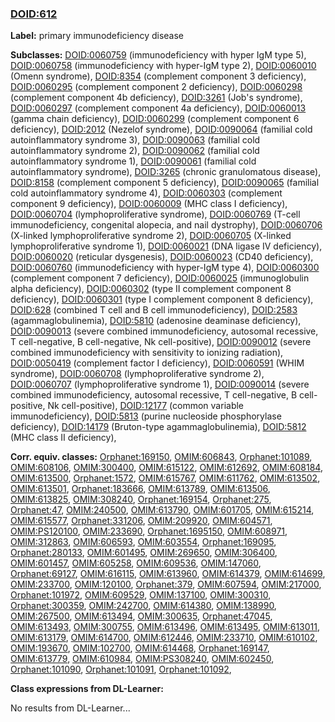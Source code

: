 
### [DOID:612](http://purl.obolibrary.org/obo/DOID_612)
**Label:** primary immunodeficiency disease

**Subclasses:** [DOID:0060759](http://purl.obolibrary.org/obo/DOID_0060759) (immunodeficiency with hyper IgM type 5), [DOID:0060758](http://purl.obolibrary.org/obo/DOID_0060758) (immunodeficiency with hyper-IgM type 2), [DOID:0060010](http://purl.obolibrary.org/obo/DOID_0060010) (Omenn syndrome), [DOID:8354](http://purl.obolibrary.org/obo/DOID_8354) (complement component 3 deficiency), [DOID:0060295](http://purl.obolibrary.org/obo/DOID_0060295) (complement component 2 deficiency), [DOID:0060298](http://purl.obolibrary.org/obo/DOID_0060298) (complement component 4b deficiency), [DOID:3261](http://purl.obolibrary.org/obo/DOID_3261) (Job's syndrome), [DOID:0060297](http://purl.obolibrary.org/obo/DOID_0060297) (complement component 4a deficiency), [DOID:0060013](http://purl.obolibrary.org/obo/DOID_0060013) (gamma chain deficiency), [DOID:0060299](http://purl.obolibrary.org/obo/DOID_0060299) (complement component 6 deficiency), [DOID:2012](http://purl.obolibrary.org/obo/DOID_2012) (Nezelof syndrome), [DOID:0090064](http://purl.obolibrary.org/obo/DOID_0090064) (familial cold autoinflammatory syndrome 3), [DOID:0090063](http://purl.obolibrary.org/obo/DOID_0090063) (familial cold autoinflammatory syndrome 2), [DOID:0090062](http://purl.obolibrary.org/obo/DOID_0090062) (familial cold autoinflammatory syndrome 1), [DOID:0090061](http://purl.obolibrary.org/obo/DOID_0090061) (familial cold autoinflammatory syndrome), [DOID:3265](http://purl.obolibrary.org/obo/DOID_3265) (chronic granulomatous disease), [DOID:8158](http://purl.obolibrary.org/obo/DOID_8158) (complement component 5 deficiency), [DOID:0090065](http://purl.obolibrary.org/obo/DOID_0090065) (familial cold autoinflammatory syndrome 4), [DOID:0060303](http://purl.obolibrary.org/obo/DOID_0060303) (complement component 9 deficiency), [DOID:0060009](http://purl.obolibrary.org/obo/DOID_0060009) (MHC class I deficiency), [DOID:0060704](http://purl.obolibrary.org/obo/DOID_0060704) (lymphoproliferative syndrome), [DOID:0060769](http://purl.obolibrary.org/obo/DOID_0060769) (T-cell immunodeficiency, congenital alopecia, and nail dystrophy), [DOID:0060706](http://purl.obolibrary.org/obo/DOID_0060706) (X-linked lymphoproliferative syndrome 2), [DOID:0060705](http://purl.obolibrary.org/obo/DOID_0060705) (X-linked lymphoproliferative syndrome 1), [DOID:0060021](http://purl.obolibrary.org/obo/DOID_0060021) (DNA ligase IV deficiency), [DOID:0060020](http://purl.obolibrary.org/obo/DOID_0060020) (reticular dysgenesis), [DOID:0060023](http://purl.obolibrary.org/obo/DOID_0060023) (CD40 deficiency), [DOID:0060760](http://purl.obolibrary.org/obo/DOID_0060760) (immunodeficiency with hyper-IgM type 4), [DOID:0060300](http://purl.obolibrary.org/obo/DOID_0060300) (complement component 7 deficiency), [DOID:0060025](http://purl.obolibrary.org/obo/DOID_0060025) (immunoglobulin alpha deficiency), [DOID:0060302](http://purl.obolibrary.org/obo/DOID_0060302) (type II complement component 8 deficiency), [DOID:0060301](http://purl.obolibrary.org/obo/DOID_0060301) (type I complement component 8 deficiency), [DOID:628](http://purl.obolibrary.org/obo/DOID_628) (combined T cell and B cell immunodeficiency), [DOID:2583](http://purl.obolibrary.org/obo/DOID_2583) (agammaglobulinemia), [DOID:5810](http://purl.obolibrary.org/obo/DOID_5810) (adenosine deaminase deficiency), [DOID:0090013](http://purl.obolibrary.org/obo/DOID_0090013) (severe combined immunodeficiency, autosomal recessive, T cell-negative, B cell-negative, Nk cell-positive), [DOID:0090012](http://purl.obolibrary.org/obo/DOID_0090012) (severe combined immunodeficiency with sensitivity to ionizing radiation), [DOID:0050419](http://purl.obolibrary.org/obo/DOID_0050419) (complement factor I deficiency), [DOID:0060591](http://purl.obolibrary.org/obo/DOID_0060591) (WHIM syndrome), [DOID:0060708](http://purl.obolibrary.org/obo/DOID_0060708) (lymphoproliferative syndrome 2), [DOID:0060707](http://purl.obolibrary.org/obo/DOID_0060707) (lymphoproliferative syndrome 1), [DOID:0090014](http://purl.obolibrary.org/obo/DOID_0090014) (severe combined immunodeficiency, autosomal recessive, T cell-negative, B cell-positive, Nk cell-positive), [DOID:12177](http://purl.obolibrary.org/obo/DOID_12177) (common variable immunodeficiency), [DOID:5813](http://purl.obolibrary.org/obo/DOID_5813) (purine nucleoside phosphorylase deficiency), [DOID:14179](http://purl.obolibrary.org/obo/DOID_14179) (Bruton-type agammaglobulinemia), [DOID:5812](http://purl.obolibrary.org/obo/DOID_5812) (MHC class II deficiency), 

**Corr. equiv. classes:** [Orphanet:169150](http://www.orpha.net/ORDO/Orphanet_169150), [OMIM:606843](http://purl.obolibrary.org/obo/OMIM_606843), [Orphanet:101089](http://www.orpha.net/ORDO/Orphanet_101089), [OMIM:608106](http://purl.obolibrary.org/obo/OMIM_608106), [OMIM:300400](http://purl.obolibrary.org/obo/OMIM_300400), [OMIM:615122](http://purl.obolibrary.org/obo/OMIM_615122), [OMIM:612692](http://purl.obolibrary.org/obo/OMIM_612692), [OMIM:608184](http://purl.obolibrary.org/obo/OMIM_608184), [OMIM:613500](http://purl.obolibrary.org/obo/OMIM_613500), [Orphanet:1572](http://www.orpha.net/ORDO/Orphanet_1572), [OMIM:615767](http://purl.obolibrary.org/obo/OMIM_615767), [OMIM:611762](http://purl.obolibrary.org/obo/OMIM_611762), [OMIM:613502](http://purl.obolibrary.org/obo/OMIM_613502), [OMIM:613501](http://purl.obolibrary.org/obo/OMIM_613501), [Orphanet:183666](http://www.orpha.net/ORDO/Orphanet_183666), [OMIM:613789](http://purl.obolibrary.org/obo/OMIM_613789), [OMIM:613506](http://purl.obolibrary.org/obo/OMIM_613506), [OMIM:613825](http://purl.obolibrary.org/obo/OMIM_613825), [OMIM:308240](http://purl.obolibrary.org/obo/OMIM_308240), [Orphanet:169154](http://www.orpha.net/ORDO/Orphanet_169154), [Orphanet:275](http://www.orpha.net/ORDO/Orphanet_275), [Orphanet:47](http://www.orpha.net/ORDO/Orphanet_47), [OMIM:240500](http://purl.obolibrary.org/obo/OMIM_240500), [OMIM:613790](http://purl.obolibrary.org/obo/OMIM_613790), [OMIM:601705](http://purl.obolibrary.org/obo/OMIM_601705), [OMIM:615214](http://purl.obolibrary.org/obo/OMIM_615214), [OMIM:615577](http://purl.obolibrary.org/obo/OMIM_615577), [Orphanet:331206](http://www.orpha.net/ORDO/Orphanet_331206), [OMIM:209920](http://purl.obolibrary.org/obo/OMIM_209920), [OMIM:604571](http://purl.obolibrary.org/obo/OMIM_604571), [OMIM:PS120100](http://purl.obolibrary.org/obo/OMIM_PS120100), [OMIM:233690](http://purl.obolibrary.org/obo/OMIM_233690), [Orphanet:1695150](http://www.orpha.net/ORDO/Orphanet_1695150), [OMIM:608971](http://purl.obolibrary.org/obo/OMIM_608971), [OMIM:312863](http://purl.obolibrary.org/obo/OMIM_312863), [OMIM:606593](http://purl.obolibrary.org/obo/OMIM_606593), [OMIM:603554](http://purl.obolibrary.org/obo/OMIM_603554), [Orphanet:169095](http://www.orpha.net/ORDO/Orphanet_169095), [Orphanet:280133](http://www.orpha.net/ORDO/Orphanet_280133), [OMIM:601495](http://purl.obolibrary.org/obo/OMIM_601495), [OMIM:269650](http://purl.obolibrary.org/obo/OMIM_269650), [OMIM:306400](http://purl.obolibrary.org/obo/OMIM_306400), [OMIM:601457](http://purl.obolibrary.org/obo/OMIM_601457), [OMIM:605258](http://purl.obolibrary.org/obo/OMIM_605258), [OMIM:609536](http://purl.obolibrary.org/obo/OMIM_609536), [OMIM:147060](http://purl.obolibrary.org/obo/OMIM_147060), [Orphanet:69127](http://www.orpha.net/ORDO/Orphanet_69127), [OMIM:616115](http://purl.obolibrary.org/obo/OMIM_616115), [OMIM:613960](http://purl.obolibrary.org/obo/OMIM_613960), [OMIM:614379](http://purl.obolibrary.org/obo/OMIM_614379), [OMIM:614699](http://purl.obolibrary.org/obo/OMIM_614699), [OMIM:233700](http://purl.obolibrary.org/obo/OMIM_233700), [OMIM:120100](http://purl.obolibrary.org/obo/OMIM_120100), [Orphanet:379](http://www.orpha.net/ORDO/Orphanet_379), [OMIM:607594](http://purl.obolibrary.org/obo/OMIM_607594), [OMIM:217000](http://purl.obolibrary.org/obo/OMIM_217000), [Orphanet:101972](http://www.orpha.net/ORDO/Orphanet_101972), [OMIM:609529](http://purl.obolibrary.org/obo/OMIM_609529), [OMIM:137100](http://purl.obolibrary.org/obo/OMIM_137100), [OMIM:300310](http://purl.obolibrary.org/obo/OMIM_300310), [Orphanet:300359](http://www.orpha.net/ORDO/Orphanet_300359), [OMIM:242700](http://purl.obolibrary.org/obo/OMIM_242700), [OMIM:614380](http://purl.obolibrary.org/obo/OMIM_614380), [OMIM:138990](http://purl.obolibrary.org/obo/OMIM_138990), [OMIM:267500](http://purl.obolibrary.org/obo/OMIM_267500), [OMIM:613494](http://purl.obolibrary.org/obo/OMIM_613494), [OMIM:300635](http://purl.obolibrary.org/obo/OMIM_300635), [Orphanet:47045](http://www.orpha.net/ORDO/Orphanet_47045), [OMIM:613493](http://purl.obolibrary.org/obo/OMIM_613493), [OMIM:300755](http://purl.obolibrary.org/obo/OMIM_300755), [OMIM:613496](http://purl.obolibrary.org/obo/OMIM_613496), [OMIM:613495](http://purl.obolibrary.org/obo/OMIM_613495), [OMIM:613011](http://purl.obolibrary.org/obo/OMIM_613011), [OMIM:613179](http://purl.obolibrary.org/obo/OMIM_613179), [OMIM:614700](http://purl.obolibrary.org/obo/OMIM_614700), [OMIM:612446](http://purl.obolibrary.org/obo/OMIM_612446), [OMIM:233710](http://purl.obolibrary.org/obo/OMIM_233710), [OMIM:610102](http://purl.obolibrary.org/obo/OMIM_610102), [OMIM:193670](http://purl.obolibrary.org/obo/OMIM_193670), [OMIM:102700](http://purl.obolibrary.org/obo/OMIM_102700), [OMIM:614468](http://purl.obolibrary.org/obo/OMIM_614468), [Orphanet:169147](http://www.orpha.net/ORDO/Orphanet_169147), [OMIM:613779](http://purl.obolibrary.org/obo/OMIM_613779), [OMIM:610984](http://purl.obolibrary.org/obo/OMIM_610984), [OMIM:PS308240](http://purl.obolibrary.org/obo/OMIM_PS308240), [OMIM:602450](http://purl.obolibrary.org/obo/OMIM_602450), [Orphanet:101090](http://www.orpha.net/ORDO/Orphanet_101090), [Orphanet:101091](http://www.orpha.net/ORDO/Orphanet_101091), [Orphanet:101092](http://www.orpha.net/ORDO/Orphanet_101092), 

**Class expressions from DL-Learner:**

No results from DL-Learner...



